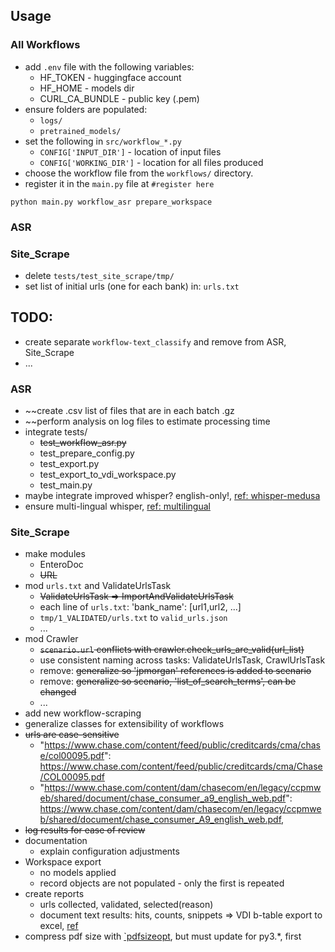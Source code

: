 


## Usage

### All Workflows

* add `.env` file with the following variables: 
    - HF_TOKEN - huggingface account
    - HF_HOME - models dir
    - CURL_CA_BUNDLE - public key (.pem)
* ensure folders are populated:
    - `logs/`
    - `pretrained_models/`
* set the following in `src/workflow_*.py`
    - `CONFIG['INPUT_DIR']` - location of input files
    - `CONFIG['WORKING_DIR']` - location for all files produced
* choose the workflow file from the `workflows/` directory.
* register it in the `main.py` file at `#register here`

```
python main.py workflow_asr prepare_workspace
```

### ASR


### Site_Scrape

* delete `tests/test_site_scrape/tmp/`
* set list of initial urls (one for each bank) in: `urls.txt`



## TODO:

* create separate `workflow-text_classify` and remove from ASR, Site_Scrape
* ...

### ASR

* ~~create .csv list of files that are in each batch .gz
* ~~perform analysis on log files to estimate processing time
* integrate tests/
  - ~~test_workflow_asr.py~~
  - test_prepare_config.py
  - test_export.py
  - test_export_to_vdi_workspace.py
  - test_main.py
* maybe integrate improved whisper? english-only!, [ref: whisper-medusa](https://huggingface.co/aiola/whisper-medusa-v1)
* ensure multi-lingual whisper, [ref: multilingual](https://huggingface.co/openai/whisper-large-v3)


### Site_Scrape

* make modules
  - EnteroDoc
  - ~~URL~~
* mod  `urls.txt` and ValidateUrlsTask
  - ~~ValidateUrlsTask => ImportAndValidateUrlsTask~~
  - each line of `urls.txt`: 'bank_name': [url1,url2, ...]
  - `tmp/1_VALIDATED/urls.txt` to `valid_urls.json`
  - ...
* mod Crawler
  - ~~`scenario.url` conflicts with crawler.check_urls_are_valid(url_list)~~
  - use consistent naming across tasks: ValidateUrlsTask, CrawlUrlsTask
  - remove: ~~generalize so 'jpmorgan' references is added to scenario~~
  - remove: ~~generalize so scenario, 'list_of_search_terms', can be changed~~
  - ...
* add new workflow-scraping
* generalize classes for extensibility of workflows
* ~~urls are case-sensitive~~
  - "https://www.chase.com/content/feed/public/creditcards/cma/chase/col00095.pdf": https://www.chase.com/content/feed/public/creditcards/cma/Chase/COL00095.pdf
  - "https://www.chase.com/content/dam/chasecom/en/legacy/ccpmweb/shared/document/chase_consumer_a9_english_web.pdf": https://www.chase.com/content/dam/chasecom/en/legacy/ccpmweb/shared/document/chase_consumer_A9_english_web.pdf,
* ~~log results for ease of review~~
* documentation
  - explain configuration adjustments
* Workspace export
  - no models applied
  - record objects are not populated - only the first is repeated
* create reports
  - urls collected, validated, selected(reason)
  - document text results: hits, counts, snippets => VDI b-table export to excel, [ref](https://stackoverflow.com/questions/71465593/exporting-bootstrap-table-to-excel-or-pdf)
* compress pdf size with [`pdfsizeopt](https://github.com/pts/pdfsizeopt), but must update for py3.*, first